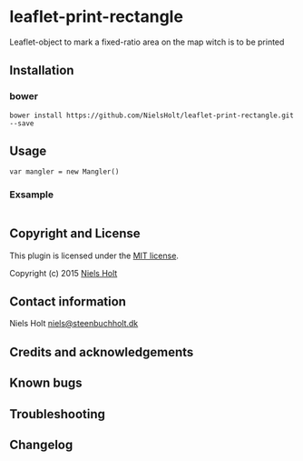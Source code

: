# leaflet-print-rectangle
Leaflet-object to mark a fixed-ratio area on the map witch is to be printed


## Installation
### bower
`bower install https://github.com/NielsHolt/leaflet-print-rectangle.git --save`

## Usage
```var mangler = new Mangler()```


### Exsample
```

```


## Copyright and License
This plugin is licensed under the [MIT license](https://github.com/NielsHolt/leaflet-print-rectangle/LICENSE).

Copyright (c) 2015 [Niels Holt](https://github.com/NielsHolt)

## Contact information

Niels Holt <niels@steenbuchholt.dk>


## Credits and acknowledgements


## Known bugs

## Troubleshooting

## Changelog



